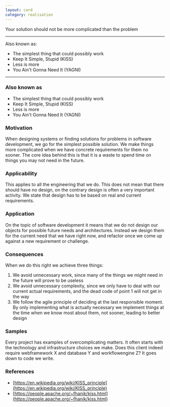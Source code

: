 ```yaml
---
layout: card
category: realisation
---
```


Your solution should not be more complicated than the problem

---

Also known as:

- The simplest thing that could possibly work
- Keep It Simple, Stupid (KISS)
- Less is more
- You Ain't Gonna Need It (YAGNI)

---

### Also known as

- The simplest thing that could possibly work
- Keep It Simple, Stupid (KISS)
- Less is more
- You Ain't Gonna Need It (YAGNI)

### Motivation

When designing systems or finding solutions for problems in software development, we go for the simplest possible solution. We make things more complicated when we have concrete requirements for them no sooner. The core idea behind this is that it is a waste to spend time on things you may not need in the future.

### Applicability

This applies to all the engineering that we do. This does not mean that there should have no design, on the contrary design is often a very important activity. We state that design has to be based on real and current requirements.

### Application

On the topic of software development it means that we do not design our objects for possible future needs and architectures. Instead we design them for the current need that we have right now, and refactor once we come up against a new requirement or challenge.

### Consequences

When we do this right we achieve three things:

1. We avoid unnecessary work, since many of the things we might need in the future will prove to be useless
2. We avoid unnecessary complexity, since we only have to deal with our current actual requirements, and the dead code of point 1 will not get in the way
3. We follow the agile principle of deciding at the last responsible moment. By only implementing what is actually necessary we implement things at the time when we know most about them, not sooner, leading to better design

### Samples

Every project has examples of overcomplicating matters. It often starts with the technology and infrastructure choices we make. Does this client indeed require webframework X and database Y and workflowengine Z? It goes down to code we write.

### References

- [https://en.wikipedia.org/wiki/KISS_principle](https://en.wikipedia.org/wiki/KISS_principle)
- [https://people.apache.org/~fhanik/kiss.html](https://people.apache.org/~fhanik/kiss.html)
